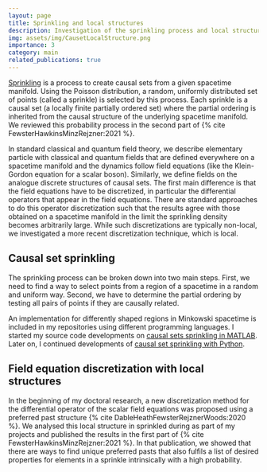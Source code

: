 ```yaml
---
layout: page
title: Sprinkling and local structures
description: Investigation of the sprinkling process and local structures for the discretization of fields on causal sets
img: assets/img/CausetLocalStructure.png
importance: 3
category: main
related_publications: true
---
```


[Sprinkling](https://en.wikipedia.org/wiki/Causal_sets#Sprinkling) is a process to create causal sets from a given spacetime manifold.
Using the Poisson distribution, a random, uniformly distributed set of points (called a sprinkle) is selected by this process.
Each sprinkle is a causal set (a locally finite partially ordered set) where the partial ordering is inherited from the causal structure of the underlying spacetime manifold.
We reviewed this probability process in the second part of {% cite FewsterHawkinsMinzRejzner:2021 %}.

In standard classical and quantum field theory, we describe elementary particle with classical and quantum fields that are defined everywhere on a spacetime manifold and the dynamics follow field equations (like the Klein-Gordon equation for a scalar boson).
Similarly, we define fields on the analogue discrete structures of causal sets.
The first main difference is that the field equations have to be discretized, in particular the differential operators that appear in the field equations.
There are standard approaches to do this operator discretization such that the results agree with those obtained on a spacetime manifold in the limit the sprinkling density becomes arbitrarily large.
While such discretizations are typically non-local, we investigated a more recent discretization technique, which is local.

## Causal set sprinkling

The sprinkling process can be broken down into two main steps.
First, we need to find a way to select points from a region of a spacetime in a random and uniform way.
Second, we have to determine the partial ordering by testing all pairs of points if they are causally related.

An implementation for differently shaped regions in Minkowski spacetime is included in my repositories using different programming languages.
I started my source code developments on [causal sets sprinkling in MATLAB](https://github.com/c-minz/MATLAB-causets).
Later on, I continued developments of [causal set sprinkling with Python](https://github.com/c-minz/Python-causets).

## Field equation discretization with local structures

In the beginning of my doctoral research, a new discretization method for the differential operator of the scalar field equations was proposed using a preferred past structure {% cite DableHeathFewsterRejznerWoods:2020 %}.
We analysed this local structure in sprinkled during as part of my projects and published the results in the first part of {% cite FewsterHawkinsMinzRejzner:2021 %}.
In that publication, we showed that there are ways to find unique preferred pasts that also fulfils a list of desired properties for elements in a sprinkle intrinsically with a high probability.
